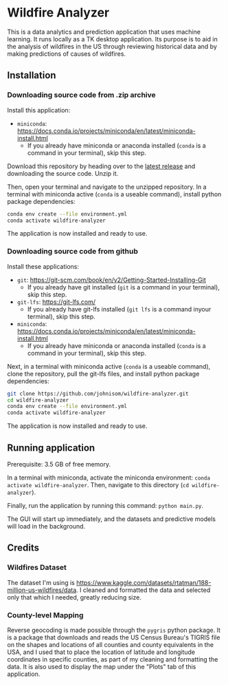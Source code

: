 # Wildfire Analyzer

This is a data analytics and prediction application that uses machine learning. It runs locally as a TK desktop application. Its purpose is to aid in the analysis of wildfires in the US through reviewing historical data and by making predictions of causes of wildfires.

## Installation

### Downloading source code from .zip archive

Install this application:
- `miniconda`: https://docs.conda.io/projects/miniconda/en/latest/miniconda-install.html
  - If you already have miniconda or anaconda installed (`conda` is a command in your terminal), skip this step.

Download this repository by heading over to the [latest release](https://github.com/johnisom/wildfire-analyzer/releases/tag/v0.1) and downloading the source code. Unzip it.

Then, open your terminal and navigate to the unzipped repository. In a terminal with miniconda active (`conda` is a useable command), install python package dependencies:
```sh
conda env create --file environment.yml
conda activate wildfire-analyzer
```

The application is now installed and ready to use.

### Downloading source code from github

Install these applications:
- `git`: https://git-scm.com/book/en/v2/Getting-Started-Installing-Git
  - If you already have git installed (`git` is a command in your terminal), skip this step.
- `git-lfs`: https://git-lfs.com/
  - If you already have git-lfs installed (`git lfs` is a command inyour terminal), skip this step.
- `miniconda`: https://docs.conda.io/projects/miniconda/en/latest/miniconda-install.html
  - If you already have miniconda or anaconda installed (`conda` is a command in your terminal), skip this step.

Next, in a terminal with miniconda active (`conda` is a useable command), clone the repository, pull the git-lfs files, and install python package dependencies:
```sh
git clone https://github.com/johnisom/wildfire-analyzer.git
cd wildfire-analyzer
conda env create --file environment.yml
conda activate wildfire-analyzer
```

The application is now installed and ready to use.

## Running application

Prerequisite: 3.5 GB of free memory.

In a terminal with miniconda, activate the miniconda environment: `conda activate wildfire-analyzer`.
Then, navigate to this directory (`cd wildfire-analyzer`).
  
Finally, run the application by running this command: `python main.py`.

The GUI will start up immediately, and the datasets and predictive models will load in the background.

## Credits

### Wildfires Dataset

The dataset I'm using is https://www.kaggle.com/datasets/rtatman/188-million-us-wildfires/data. I cleaned and formatted the data and selected only that which I needed, greatly reducing size.

### County-level Mapping

Reverse geocoding is made possible through the `pygris` python package.
It is a package that downloads and reads the US Census Bureau's TIGRIS file on the shapes and locations of all counties and county equivalents in the USA, and I used that to place the location of latitude and longitude coordinates in specific counties, as part of my cleaning and formatting the data. It is also used to display the map under the "Plots" tab of this application.
